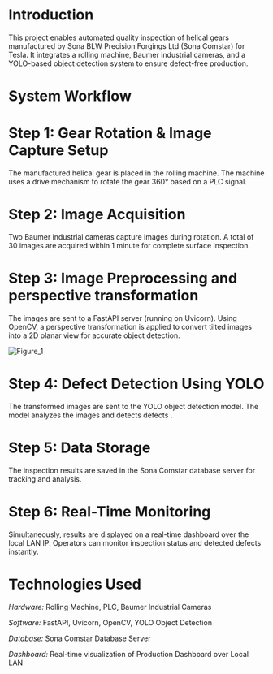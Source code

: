 # Introduction
This project enables automated quality inspection of helical gears manufactured by Sona BLW Precision Forgings Ltd (Sona Comstar) for Tesla.
It integrates a rolling machine, Baumer industrial cameras, and a YOLO-based object detection system to ensure defect-free production.

# System Workflow

# Step 1: Gear Rotation & Image Capture Setup
The manufactured helical gear is placed in the rolling machine.
The machine uses a drive mechanism to rotate the gear 360° based on a PLC signal.

# Step 2: Image Acquisition
Two Baumer industrial cameras capture images during rotation.
A total of 30 images are acquired within 1 minute for complete surface inspection.

# Step 3: Image Preprocessing and perspective transformation
The images are sent to a FastAPI server (running on Uvicorn).
Using OpenCV, a perspective transformation is applied to convert tilted images into a 2D planar view for accurate object detection.

![Figure_1](https://github.com/user-attachments/assets/769c1f71-f14c-46ff-a44b-2b4b7c3ce74b)

# Step 4: Defect Detection Using YOLO
The transformed images are sent to the YOLO object detection model.
The model analyzes the images and detects defects .

# Step 5: Data Storage
The inspection results are saved in the Sona Comstar database server for tracking and analysis.

# Step 6: Real-Time Monitoring
Simultaneously, results are displayed on a real-time dashboard over the local LAN IP.
Operators can monitor inspection status and detected defects instantly.

# Technologies Used
*Hardware:* Rolling Machine, PLC, Baumer Industrial Cameras

*Software:* FastAPI, Uvicorn, OpenCV, YOLO Object Detection

*Database:* Sona Comstar Database Server

*Dashboard:* Real-time visualization of Production  Dashboard  over Local LAN
